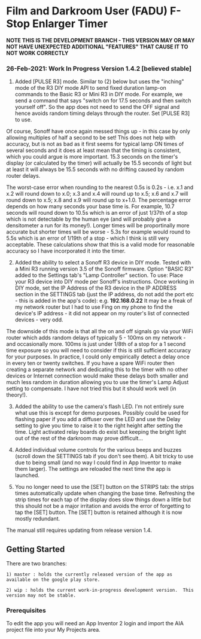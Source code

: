 # Film and Darkroom User (FADU) F-Stop Enlarger Timer


**NOTE THIS IS THE DEVELOPMENT BRANCH - THIS VERSION MAY OR MAY NOT HAVE UNEXPECTED ADDITIONAL "FEATURES" THAT CAUSE IT TO NOT WORK CORRECTLY**



### 26-Feb-2021: Work In Progress Version 1.4.2 [believed stable]

1) Added [PULSE R3] mode.  Similar to (2) below but uses the "inching" mode of the R3 DIY mode API to send fixed duration lamp-on commands to the Basic R3 or Mini R3 in DIY mode. For example, we send a command that says "switch on for 17.5 seconds and then switch yourself off".  So the app does not need to send the OFF signal and hence avoids random timing delays through the router.  Set [PULSE R3] to use.  

Of course, Sonoff have once again messed things up - in this case by only allowing multiples of half a second to be set!  This does not help with accuracy, but is not as bad as it first seems for typical lamp ON times of several seconds and it does at least mean that the timing is consistent, which you could argue is more important.  15.3 seconds on the timer's display (or calculated by the timer) will actually be 15.5 seconds of light but at least it will always be 15.5 seconds with no drifting caused by random router delays.  

The worst-case error when rounding to the nearest 0.5s is 0.2s - i.e. x.1 and x.2 will round down to x.0; x.3 and x.4 will round up to x.5; x.6 and x.7 will round down to x.5; x.8 and x.9 will round up to x+1.0.  The percentage error depends on how many seconds your base time is.  For example, 10.7 seconds will round down to 10.5s which is an error of just 1/37th of a stop which is not detectable by the human eye (and will probably give a densitometer a run for its money!).  Longer times will be proportinally more accurate but shorter times will be worse - 5.3s for example would round to 5.5s which is an error of 1/19th of a stop - which I think is still very acceptable.  These calculations show that this is a valid mode for reasonable accuracy so I have incorporated it into the timer.


2) Added the ability to select a Sonoff R3 device in DIY mode.  Tested with a Mini R3 running version 3.5 of the Sonoff firmware.  Option "BASIC R3" added to the Settings tab's "Lamp Controller" section.   To use: Place your R3 device into DIY mode per Sonoff's instructions.  Once working in DIY mode, set the IP Address of the R3 device in the IP ADDRESS section in the SETTINGS tab (just the IP address, do not add the port etc - this is added in the app's code):  e.g. **192.168.0.22** It may be a freak of my network router but I had to use Fing on my phone to find the device's IP address - it did not appear on my router's list of connected devices - very odd.
 
The downside of this mode is that all the on and off signals go via your WiFi router which adds random delays of typically 5 - 100ms on my network - and occasionally more.  100ms is just under 1/8th of a stop for a 1 second time exposure so you will need to consider if this is still sufficient accuracy for your purposes. In practice, I could only empirically detect a delay once in every ten or twenty switches.  If you have a spare WiFi router then creating a separate network and dedicating this to the timer with no other devices or Internet connection would make these delays both smaller and much less random in duration allowing you to use the timer's Lamp Adjust setting to compensate. I have not tried this but it should work well (in theory!).
 

3) Added the ability to use the camera's flash LED.  I'm not entirely sure what use this is except for demo purposes.  Possibly could be used for flashing paper if you add a diffuser over the LED and use the Delay setting to give you time to raise it to the right height after setting the time.  Light activated relay boards do exist but keeping the bright light out of the rest of the darkroom may prove difficult...


4) Added individual volume controls for the various beeps and buzzes (scroll down the SETTINGS tab if you don't see them).  A bit tricky to use due to being small (and no way I could find in App Inventor to make them larger).  The settings are reloaded the next time the app is launched.


5) You no longer need to use the [SET] button on the STRIPS tab: the strips times automatically update when changing the base time.  Refreshing the strip times for each tap of the display does slow things down a little but this should not be a major irritation and avoids the error of forgetting to tap the [SET] button.  The [SET] button is retained although it is now mostly redundant.


The manual still requires updating from release version 1.4.



## Getting Started

There are two branches:

	1) master : holds the currently released version of the app as available on the google play store.
	
	2) wip : holds the current work-in-progress development version.  This version may not be stable.



### Prerequisites

To edit the app you will need an App Inventor 2 login and import the AIA project file into your My Projects area.
